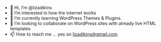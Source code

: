 - 👋 Hi, I’m @lizadikins
- 👀 I’m interested in how the internet works
- 🌱 I’m currently learning WordPress Themes & Plugins.
- 💞️ I’m looking to collaborate on WordPress sites with already live HTML templates
- 📫 How to reach me ... yes on lizadikins@gmail.com

<!---
lizadikins/lizadikins is a ✨ special ✨ repository because its `README.md` (this file) appears on your GitHub profile.
You can click the Preview link to take a look at your changes.
--->

